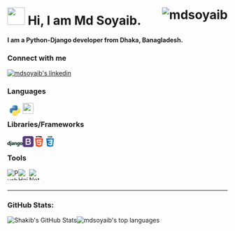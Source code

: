 <h1><img src="https://i.pinimg.com/originals/3a/a2/87/3aa28716938d1b5b164b7f3be1f8e1d4.gif" height="40px" width="40px" /> Hi, I am Md Soyaib. <img align='right' src="https://komarev.com/ghpvc/?username=mdsoyaib" alt="mdsoyaib" /></h1>
<p><b>I am a Python-Django developer from Dhaka, Banagladesh.</b></p>

### Connect with me
<a href="https://www.linkedin.com/in/mdsoyaib/">
  <img src="https://img-premium.flaticon.com/png/512/174/174857.png?token=exp=1621636598~hmac=95e99f6e20cc957d7d0958f6b39fe88b" alt="mdsoyaib's linkedin" title="mdsoyaib's linkedin" width="20px" height="20px"/>
</a>

### Languages
<img align="left" src="https://raw.githubusercontent.com/github/explore/80688e429a7d4ef2fca1e82350fe8e3517d3494d/topics/python/python.png" width="35px" height="35px" />
<img align="left" src="https://upload.wikimedia.org/wikipedia/commons/thumb/1/18/C_Programming_Language.svg/1200px-C_Programming_Language.svg.png" width="25px" height="25px" />
<br />

### Libraries/Frameworks
<img align="left" src="https://raw.githubusercontent.com/github/explore/80688e429a7d4ef2fca1e82350fe8e3517d3494d/topics/django/django.png" width="35px" height="35px" alt="Django" />
<img align="left" src="https://raw.githubusercontent.com/github/explore/80688e429a7d4ef2fca1e82350fe8e3517d3494d/topics/bootstrap/bootstrap.png" width="25px" height="25px" alt="Bootstrap"/>
<img align="left" src="https://raw.githubusercontent.com/github/explore/80688e429a7d4ef2fca1e82350fe8e3517d3494d/topics/html/html.png" width="25px" height="25px" alt="HTML5"/>
<img align="left" src="https://raw.githubusercontent.com/github/explore/80688e429a7d4ef2fca1e82350fe8e3517d3494d/topics/css/css.png" width="25px" height="25px" alt="CSS3"/>
<br />

### Tools
<img align="left" src="https://www.pinclipart.com/picdir/middle/55-551463_clipart-transparent-stock-python-tool-review-using-pycharm.png" width="25px" height="25px" alt="Pycharm" />
<img align="left" src="https://upload.wikimedia.org/wikipedia/commons/3/32/HeidiSQL_logo_image.png" width="25px" height="25px" alt="HeideSQL" />

<img align="left" src="https://cdn.worldvectorlogo.com/logos/notepad--1.svg" width="25px" height="25px" alt="Notepad++" />
<br />
<br />

---
### GitHub Stats:
<div align="center">
  <a href="https://github.com/mdsoyaib">
    <img align="left" src="https://github-readme-stats.vercel.app/api?username=mdsoyaib&count_private=true&include_all_commits=true&show_icons=true&line_height=27&hide_title=true&hide_border=true" alt="Shakib's GitHub Stats" alt="mdsoyaib's GitHub Stats" title="mdsoyaib's GitHub Stats" />
  </a>
  <a href="https://github.com/mdsoyaib">
    <img align="left" src="https://github-readme-stats.vercel.app/api/top-langs/?username=mdsoyaib&hide_title=true&layout=compact&hide_border=true" alt="mdsoyaib's top languages" title="mdsoyaib's top languages" />
  </a>
</div>
